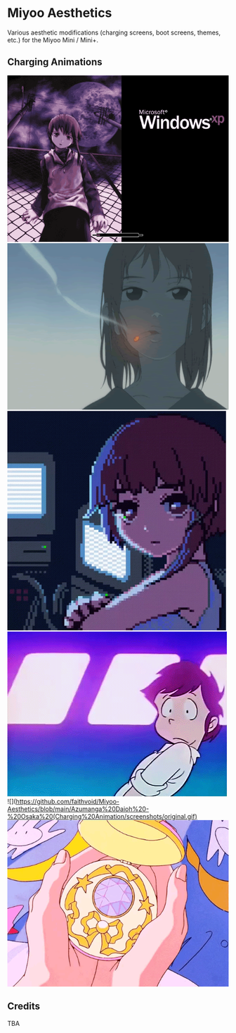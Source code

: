 # Miyoo Aesthetics
Various aesthetic modifications (charging screens, boot screens, themes, etc.) for the Miyoo Mini / Mini+.

## Charging Animations
![](https://github.com/faithvoid/Miyoo-Aesthetics/blob/main/Serial%20Experiments%20Lain/screenshots/original.webp)
![](FLCL/screenshots/original.gif) 
![](https://github.com/faithvoid/Miyoo-Aesthetics/blob/main/Serial%20Experiments%20Lain%20(2)/screenshots/original.gif)
![](https://github.com/faithvoid/Miyoo-Aesthetics/blob/main/Urusei%20Yatsura%20(Charging%20Animation)/screenshots/original.webp)
![](https://github.com/faithvoid/Miyoo-Aesthetics/blob/main/Azumanga%20Daioh%20-%20Osaka%20(Charging%20Animation/screenshots/original.gif)
![](https://github.com/faithvoid/Miyoo-Aesthetics/blob/main/Sailor%20Moon%20(Charging%20Animation)/screenshots/original.gif)



## Credits
TBA
